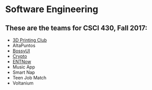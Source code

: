 # Software Engineering

## These are the teams for CSCI 430, Fall 2017:

* [3D Printing Club](3dprintingclub.md)
* AltaPuntos
* [BossyUI](BOSSYUI.md)
* [Crypto](crypto.md)
* [ENTNow](ENTNow.md)
* Music App
* Smart Nap
* Teen Job Match
* Voltanium
